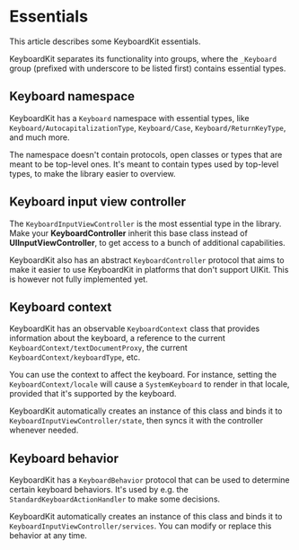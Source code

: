 # Essentials

This article describes some KeyboardKit essentials.

KeyboardKit separates its functionality into groups, where the `_Keyboard` group (prefixed with underscore to be listed first) contains essential types.



## Keyboard namespace

KeyboardKit has a ``Keyboard`` namespace with essential types, like ``Keyboard/AutocapitalizationType``, ``Keyboard/Case``, ``Keyboard/ReturnKeyType``, and much more.

The namespace doesn't contain protocols, open classes or types that are meant to be top-level ones. It's meant to contain types used by top-level types, to make the library easier to overview.



## Keyboard input view controller

The ``KeyboardInputViewController`` is the most essential type in the library. Make your **KeyboardController** inherit this base class instead of **UIInputViewController**, to get access to a bunch of additional capabilities.

KeyboardKit also has an abstract ``KeyboardController`` protocol that aims to make it easier to use KeyboardKit in platforms that don't support UIKit. This is however not fully implemented yet.



## Keyboard context

KeyboardKit has an observable ``KeyboardContext`` class that provides information about the keyboard, a reference to the current ``KeyboardContext/textDocumentProxy``, the current ``KeyboardContext/keyboardType``, etc.

You can use the context to affect the keyboard. For instance, setting the ``KeyboardContext/locale`` will cause a ``SystemKeyboard`` to render in that locale, provided that it's supported by the keyboard.

KeyboardKit automatically creates an instance of this class and binds it to ``KeyboardInputViewController/state``, then syncs it with the controller whenever needed.



## Keyboard behavior

KeyboardKit has a ``KeyboardBehavior`` protocol that can be used to determine certain keyboard behaviors. It's used by e.g. the ``StandardKeyboardActionHandler`` to make some decisions.

KeyboardKit automatically creates an instance of this class and binds it to ``KeyboardInputViewController/services``. You can modify or replace this behavior at any time.
